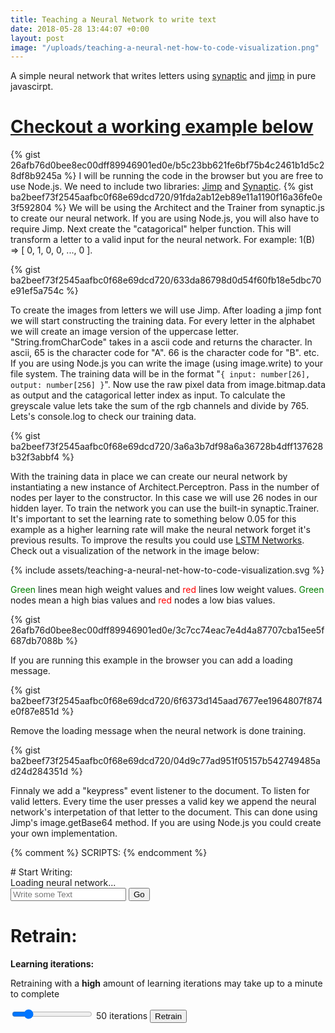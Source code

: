 ```yaml
---
title: Teaching a Neural Network to write text
date: 2018-05-28 13:44:07 +0:00
layout: post
image: "/uploads/teaching-a-neural-net-how-to-code-visualization.png"
---
```


A simple neural network that writes letters using [synaptic](https://github.com/cazala/synaptic) and [jimp](https://github.com/oliver-moran/jimp) in pure javascirpt.

# [Checkout a working example below](#nn-example-text-writer)

{% gist 26afb76d0bee8ec00dff89946901ed0e/b5c23bb621fe6bf75b4c2461b1d5c28df8b9245a %}
I will be running the code in the browser but you are free to use Node.js. We need to include two libraries: [Jimp](https://github.com/oliver-moran/jimp) and [Synaptic](https://github.com/cazala/synaptic). 
{% gist ba2beef73f2545aafbc0f68e69dcd720/91fda2ab12eb89e11a1190f16a36fe0e3f592804 %}
We will be using the Architect and the Trainer from synaptic.js to create our neural network. If you are using Node.js, you will also have to require Jimp. Next create the "catagorical" helper function. This will transform a letter to a valid input for the neural network. For example: 1(B) => [ 0, 1, 0, 0, ..., 0 ]. 

{% gist ba2beef73f2545aafbc0f68e69dcd720/633da86798d0d54f60fb18e5dbc70e91ef5a754c %}

To create the images from letters we will use Jimp. After loading a jimp font we will start constructing the training data. 
For every letter in the alphabet we will create an image version of the uppercase letter. "String.fromCharCode" takes in a ascii code and returns the character. 
In ascii, 65 is the character code for "A". 66 is the character code for "B". etc. If you are using Node.js you can write the image (using image.write) to your file system.
The training data will be in the format "`{ input: number[26], output: number[256] }`". Now use the raw pixel data from image.bitmap.data as output and the catagorical letter index as input. To calculate the greyscale value lets take the sum of the rgb channels and divide by 765. Lets's console.log to check our training data.

{% gist ba2beef73f2545aafbc0f68e69dcd720/3a6a3b7df98a6a36728b4dff137628b32f3abbf4 %}

With the training data in place we can create our neural network by instantiating a new instance of Architect.Perceptron. Pass in the number of nodes per layer to the constructor. In this case we will use 26 nodes in our hidden layer. To train the network you can use the built-in synaptic.Trainer. It's important to set the learning rate to something below 0.05 for this example as a higher learning rate will make the neural network forget it's previous results. To improve the results you could use [LSTM Networks](http://colah.github.io/posts/2015-08-Understanding-LSTMs). 
Check out a visualization of the network in the image below:

{% include assets/teaching-a-neural-net-how-to-code-visualization.svg %}

<span style="color:green">Green</span> lines mean high weight values and <span style="color:red">red</span> lines low weight values.
<span style="color:green">Green</span> nodes mean a high bias values and <span style="color:red">red</span> nodes a low bias values.

{% gist 26afb76d0bee8ec00dff89946901ed0e/3c7cc74eac7e4d4a87707cba15ee5f687db7088b %}

If you are running this example in the browser you can add a loading message.

{% gist ba2beef73f2545aafbc0f68e69dcd720/6f6373d145aad7677ee1964807f874e0f87e851d %}

Remove the loading message when the neural network is done training.

{% gist ba2beef73f2545aafbc0f68e69dcd720/04d9c77ad951f05157b542749485ad24d284351d %}

Finnaly we add a "keypress" event listener to the document. To listen for valid letters. Every time the user presses a valid key we append the neural network's interpetation of that letter to the document. This can done using Jimp's image.getBase64 method. If you are using Node.js you could create your own implementation.

{% comment %}
SCRIPTS:
{% endcomment %}

<div id="nn-example-text-writer"></div>
# Start Writing:
<div id="nn-network-msg" class="alert alert-warning">Loading neural network...</div>
<canvas height="16" id="c"></canvas>
<input placeholder="Write some Text" name="input-text" id="input-text" type="text" pattern="[A-Za-z ]*">
<button id="write-some-text-go-btn" class="btn btn-default">Go</button>

# Retrain:
**Learning iterations:**
<div class="alert alert-warning">Retraining with a <b>high</b> amount of learning iterations may take up to a minute to complete</div>
<p>
    <input step="1" min="1" max="300" value="50" type="range" class="flat-range-slider" name="learning-iterations" id="learning-iterations-slider">
    <output id="iterations-output">50 iterations</output>
    <button id="retrain-nn-btn" class="btn btn-default">Retrain</button>
</p>

<script src="{{ "/js/lib/jimp.min.js" | absolute_url }}"></script>
<script src="https://cdnjs.cloudflare.com/ajax/libs/synaptic/1.1.4/synaptic.min.js" integrity="sha256-t3MKDO0e1ULGddDg4QswIm9r1ZfOzguJLRk2TFuRsIg=" crossorigin="anonymous"></script>
<script src="{{ "/js/lib/neural-net-image-writer.min.js" | absolute_url }}"></script>
<script>
    var canvas = document.getElementById('c');
    var ctx = canvas.getContext('2d');
    var f = function(x) { return Math.floor(Math.max(0, Math.min(255, x))) }
    
    window.addEventListener('load', function(e) {
        $.getJSON("{{ "/resources/pretrained-nn.json" | absolute_url }}", function(nn) {
            $('#learning-iterations-slider').on('input', function(e) { 
                iterations = +e.target.value; 
                $('#iterations-output').text(iterations + ' iterations');
            });
            $('#retrain-nn-btn').on('click', function(e) {
                $('#nn-network-msg').removeClass('alert-success').addClass('alert-warning').text('Retraining neural network...').show();
                ImageWriterNeuralNet.train(iterations)
                    .then(function() {
                        $('#nn-network-msg').removeClass('alert-warning').addClass('alert-success').text('Done training neural network.').slideUp();
                    });
            });
            iterations = +$('#learning-iterations-slider').val();
            ImageWriterNeuralNet.load(nn);
            $('#write-some-text-go-btn').on('click', writeSentence);
            $('#nn-network-msg').removeClass('alert-warning').addClass('alert-success').text('Done loading neural network.')
                .delay(2000).slideUp();
            function writeSentence(e) {
                txt = $('#input-text').val();
                try {
                    txt = txt.trim().toUpperCase();
                    canvas.width = 16 * txt.length;
                    ctx.fillStyle = '#ffffff';
                    ctx.fillRect(0,0, canvas.width, canvas.height);
                    for(var i = 0; i < txt.length; i++) {
                        if (txt[i] === ' ') continue;
                        var pixdata = ImageWriterNeuralNet.writeLetter(txt[i]);
                        var id = ctx.createImageData(16,16);
                        pixdata.bitmap.data.map(f).forEach(function(x, i) { id.data[i] = x });
                        ctx.putImageData( id, i * 16, 0 );   
                    }
                } catch(err) {
                    alert(err + '. Only letters are accepted.');
                }
            }
        });
    }, false );
</script>

